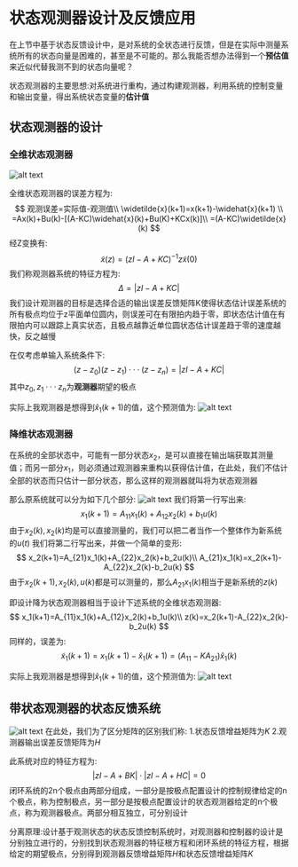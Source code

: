 # 状态观测器设计及反馈应用
在上节中基于状态反馈设计中，是对系统的全状态进行反馈，但是在实际中测量系统所有的状态向量是困难的，甚至是不可能的。那么我能否想办法得到一个**预估值**来近似代替我测不到的状态向量呢？

状态观测器的主要思想:对系统进行重构，通过构建观测器，利用系统的控制变量和输出变量，得出系统状态变量的**估计值**
## 状态观测器的设计
### 全维状态观测器
![alt text](img/9_1.png)

全维状态观测器的误差方程为:
$$
观测误差=实际值-观测值\\
\widetilde{x}(k+1)=x(k+1)-\widehat{x}(k+1) \\
=Ax(k)+Bu(k)-[(A-KC)\widehat{x}(k)+Bu(K)+KCx(k)]\\
=(A-KC)\widetilde{x}(k)
$$
经Z变换有:
$$
\widetilde{x}(z)=(zI-A+KC)^{-1}z\widetilde{x}(0)
$$
我们称观测器系统的特征方程为:
$$
\Delta=|zI-A+KC|
$$
我们设计观测器的目标是选择合适的输出误差反馈矩阵K使得状态估计误差系统的所有极点均位于z平面单位圆内，则误差可在有限拍内趋于零，即状态估计值在有限拍内可以跟踪上真实状态，且极点越靠近单位圆状态估计误差趋于零的速度越快，反之越慢

在仅考虑单输入系统条件下:
$$
(z-z_0)(z-z_1)···(z-z_n)=|zI-A+KC|
$$
其中$z_0,z_1···z_n$为**观测器**期望的极点

实际上我观测器是想得到$\widehat{x}_1(k+1)$的值，这个预测值为:
![alt text](img/9_4.png)
### 降维状态观测器
在系统的全部状态中，可能有一部分状态$x_2$，是可以直接在输出端获取其测量值；而另一部分$x_1$，则必须通过观测器来重构以获得估计值，在此处，我们不估计全部的状态而只估计一部分状态，那么这样的观测器就叫将为状态观测器

那么原系统就可以分为如下几个部分:
![alt text](img/9_2.png)
我们将第一行写出来:
$$
x_1(k+1)=A_{11}x_1(k)+A_{12}x_2(k)+b_1u(k)
$$
由于$x_2(k),x_2(k)$均是可以直接测量的，我们可以把二者当作一个整体作为新系统的$u(t)$
我们将第二行写出来，并做一个简单的变形:
$$
x_2(k+1)=A_{21}x_1(k)+A_{22}x_2(k)+b_2u(k)\\
A_{21}x_1(k)=x_2(k+1)-A_{22}x_2(k)-b_2u(k)
$$
由于$x_2(k+1),x_2(k),u(k)$都是可以测量的，那么$A_{21}x_1(k)$相当于是新系统的$z(k)$

即设计降为状态观测器相当于设计下述系统的全维状态观测器:
$$
x_1(k+1)=A_{11}x_1(k)+A_{12}x_2(k)+b_1u(k)\\
z(k)=x_2(k+1)-A_{22}x_2(k)-b_2u(k)
$$
同样的，误差为:
$$
\widetilde{x}_1(k+1)=x_1(k+1)-\widehat{x}_1(k+1)=(A_{11}-KA_{21})\widehat{x}_1(k)
$$

实际上我观测器是想得到$\widehat{x}_1(k+1)$的值，这个预测值为:
![alt text](img/9_3.png)
## 带状态观测器的状态反馈系统
![alt text](img/9_5.png)
在此处，我们为了区分矩阵的区别我们称:
1.状态反馈增益矩阵为$K$
2.观测器输出误差反馈矩阵为$H$

此系统对应的特征方程为:
$$
|zI-A+BK|\cdot|zI-A+HC|=0
$$
闭环系统的2n个极点由两部分组成，一部分是按极点配置设计的控制规律给定的n个极点，称为控制极点，另一部分是按极点配置设计的状态观测器给定的n个极点，称为观测器极点。两部分相互独立，可分别设计 

分离原理:设计基于观测状态的状态反馈控制系统时，对观测器和控制器的设计是分别独立进行的，分别找到状态观测器的特征根方程和闭环系统的特征方程，根据给定的期望极点，分别得到观测器反馈增益矩阵$H$和状态反馈增益矩阵$K$
